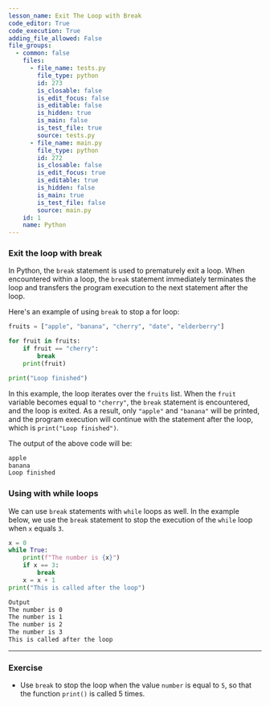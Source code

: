 ```yaml
---
lesson_name: Exit The Loop with Break
code_editor: True
code_execution: True
adding_file_allowed: False
file_groups:
  - common: false
    files:
      - file_name: tests.py
        file_type: python
        id: 273
        is_closable: false
        is_edit_focus: false
        is_editable: false
        is_hidden: true
        is_main: false
        is_test_file: true
        source: tests.py
      - file_name: main.py
        file_type: python
        id: 272
        is_closable: false
        is_edit_focus: true
        is_editable: true
        is_hidden: false
        is_main: true
        is_test_file: false
        source: main.py
    id: 1
    name: Python
---
```


### Exit the loop with break

In Python, the `break` statement is used to prematurely exit a loop. When encountered within a loop, the `break` statement immediately terminates the loop and transfers the program execution to the next statement after the loop.

Here's an example of using `break` to stop a for loop:

```python
fruits = ["apple", "banana", "cherry", "date", "elderberry"]

for fruit in fruits:
    if fruit == "cherry":
        break
    print(fruit)

print("Loop finished")
```

In this example, the loop iterates over the `fruits` list. When the `fruit` variable becomes equal to `"cherry"`, the `break` statement is encountered, and the loop is exited. As a result, only `"apple"` and `"banana"` will be printed, and the program execution will continue with the statement after the loop, which is `print("Loop finished")`.

The output of the above code will be:

```bash
apple
banana
Loop finished
```

### Using with while loops

We can use `break` statements with `while` loops as well. In the example below, we use the `break` statement to stop the execution of the `while` loop when `x` equals `3`.

```python
x = 0
while True:
    print(f"The number is {x}")
    if x == 3:
        break
    x = x + 1
print("This is called after the loop")
```

```bash
Output
The number is 0
The number is 1
The number is 2
The number is 3
This is called after the loop
```

---

### Exercise

<ul>
<li id="test-1">Use <code>break</code> to stop the loop when the value <code>number</code> is equal to <code>5</code>, so that the function <code>print()</code> is called 5 times.</li>
</ul>
